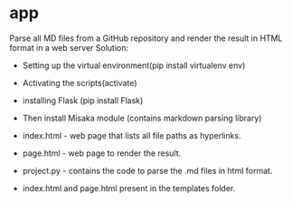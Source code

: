 # app
Parse all MD files from a GitHub repository and render the result in HTML format in a web server
Solution:

* Setting up the virtual  environment(pip install virtualenv env)
* Activating the scripts(activate)
* installing Flask (pip install Flask)
* Then install Misaka module (contains markdown parsing library)

* index.html - web page that lists all file paths as hyperlinks. 
* page.html -  web page to render the result.
* project.py - contains the code to parse the .md files in html format.
* index.html and page.html present in the templates folder.
